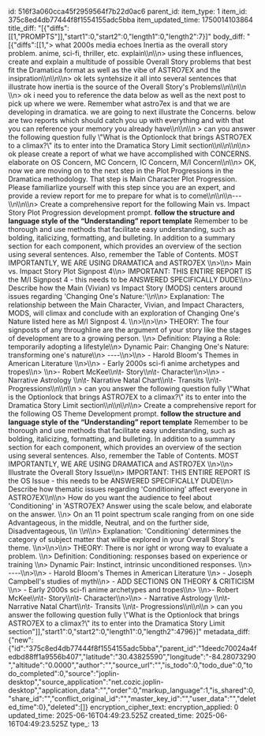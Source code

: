 id: 516f3a060cca45f2959564f7b22d0ac6
parent_id: 
item_type: 1
item_id: 375c8ed4db77444f8f1554155adc5bba
item_updated_time: 1750014103864
title_diff: "[{\"diffs\":[[1,\"PROMPTS\"]],\"start1\":0,\"start2\":0,\"length1\":0,\"length2\":7}]"
body_diff: "[{\"diffs\":[[1,\"> what 2000s media echoes Inertia as the overall story problem. anime, sci-fi, thriller, etc. explain\\\n\\\n> using these influences, create and explain a multitude of possible Overall Story problems that best fit the Dramatica format as well as the vibe of ASTRO7EX and the insipration\\\n\\\n\\\n> ok lets syntehsize it all into several sentences that illustrate how inertia is the source of the Overall Story's Problems\\\n\\\n\\\n \\\n> ok i need you to reference the data below as well as the next post to pick up where we were. Remember what astro7ex is and that we are developing in dramatica. we are going to next illustrate the Concerns. below are two reports which should catch you up with everything and with that you can reference your memory you already have\\\n\\\n\\\n > can you answer the following question fully \\\"What is the Optionlock that brings ASTRO7EX to a climax?\\\" its to enter into the Dramatica Story Limit section\\\n\\\n\\\n\\\n> ok please create a report of what we have accomplished with CONCERNS. elaborate on OS Concern, MC Concern, IC Concern, M/I Concern\\\n\\\n> OK, now we are moving on to the next step in the Plot Progressions in the Dramatica methodology. That step is Main Character Plot Progression. Please familiarlize yourself with this step since you are an expert, and provide a review report for me to prepare for what is to come\\\n\\\n\\\n---\\\n\\\n\\\n> Create a comprehensive report for the following Main vs. Impact Story Plot Progression development prompt. **follow the structure and language style of the “Understanding” report template** Remember to be thorough and use methods that facilitate easy understanding, such as bolding, italicizing, formatting, and bulleting. In addition to a summary section for each component, which provides an overview of the section using several sentences. Also, remember the Table of Contents. MOST IMPORTANTLY, WE ARE USING DRAMATICA and ASTRO7EX \\\n>\\\n> Main vs. Impact Story Plot Signpost 4\\\n> IMPORTANT: THIS ENTIRE REPORT IS the M/I Signpost  4 - this needs to be ANSWERED SPECIFICALLY DUDE\\\n> Describe how the Main (Vivian) vs Impact Story (MODS) centers around issues regarding 'Changing One's Nature:'\\\n\\\n> Explanation:  The relationship between the Main Character, Vivian, and Impact Characters, MODS, will climax and conclude  with an exploration of Changing One's Nature listed here as M/I Signpost 4. \\\n>\\\n>\\\n> THEORY: The four signposts of any throughline are the argument of your story like the stages of development are to a growing person. \\\n> Definition:   Playing a Role: temporarily adopting a lifestyle\\\n> Dynamic Pair:  Changing One's Nature: transforming one's nature\\\n> ----\\\n>\\\n> - Harold Bloom's Themes in American Literature \\\n>\\\n> - Early 2000s sci-fi anime archetypes and tropes\\\n> \\\n>- Robert McKee\\\n\\t- Story\\\n\\t- Character\\\n>\\\n> - Narrative Astrology \\\n\\t- Narrative Natal Chart\\\n\\t- Transits \\\n\\t- Progressions\\\n\\\n\\\n > can you answer the following question fully \\\"What is the Optionlock that brings ASTRO7EX to a climax?\\\" its to enter into the Dramatica Story Limit section\\\n\\\n\\\n\\\n> Create a comprehensive report for the following OS Theme Development prompt. **follow the structure and language style of the “Understanding” report template** Remember to be thorough and use methods that facilitate easy understanding, such as bolding, italicizing, formatting, and bulleting. In addition to a summary section for each component, which provides an overview of the section using several sentences. Also, remember the Table of Contents. MOST IMPORTANTLY, WE ARE USING DRAMATICA and ASTRO7EX \\\n>\\\n> Illustrate the Overall Story Issue\\\n> IMPORTANT: THIS ENTIRE REPORT IS the OS Issue - this needs to be ANSWERED SPECIFICALLY DUDE\\\n> Describe how thematic issues regarding 'Conditioning' affect everyone in ASTRO7EX\\\n\\\n> How do you want the audience to feel about 'Conditioning' in 'ASTRO7EX? Answer using the scale below, and elaborate on the answer. \\\n> On an 11 point spectrum scale ranging from on one side Advantageous, in the middle, Neutral, and on the further side, Disadventageous, \\\n \\\n\\\n> Explanation:  'Conditioning' determines the category of subject matter that willbe explored in your Overall Story's theme. \\\n>\\\n>\\\n> THEORY: There is nor ight or wrong way to evaluate a problem. \\\n> Definition:   Conditioning: responses based on experience or training \\\n> Dynamic Pair:  Instinct, intrinsic unconditioned responses. \\\n> ----\\\n>\\\n> - Harold Bloom's Themes in American Literature \\\n> - Joseph Campbell's studies of myth\\\n> - ADD SECTIONS ON THEORY & CRITICISM \\\n> - Early 2000s sci-fi anime archetypes and tropes\\\n> \\\n>- Robert McKee\\\n\\t- Story\\\n\\t- Character\\\n>\\\n> - Narrative Astrology \\\n\\t- Narrative Natal Chart\\\n\\t- Transits \\\n\\t- Progressions\\\n\\\n\\\n > can you answer the following question fully \\\"What is the Optionlock that brings ASTRO7EX to a climax?\\\" its to enter into the Dramatica Story Limit section\"]],\"start1\":0,\"start2\":0,\"length1\":0,\"length2\":4796}]"
metadata_diff: {"new":{"id":"375c8ed4db77444f8f1554155adc5bba","parent_id":"1deedc70024a4fedbd88ff1a9556b407","latitude":"30.43825590","longitude":"-84.28073290","altitude":"0.0000","author":"","source_url":"","is_todo":0,"todo_due":0,"todo_completed":0,"source":"joplin-desktop","source_application":"net.cozic.joplin-desktop","application_data":"","order":0,"markup_language":1,"is_shared":0,"share_id":"","conflict_original_id":"","master_key_id":"","user_data":"","deleted_time":0},"deleted":[]}
encryption_cipher_text: 
encryption_applied: 0
updated_time: 2025-06-16T04:49:23.525Z
created_time: 2025-06-16T04:49:23.525Z
type_: 13